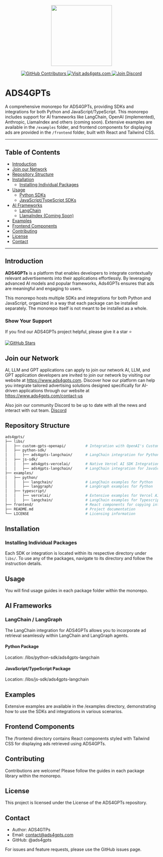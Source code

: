 <h3 align="center">
  <a name="readme-top"></a>
  <img
    src="https://cdn.prod.website-files.com/673d9c01098f16900da8bc69/673d9e478727677924833f4d_Ads4GPTs%20Wordlogo%20Large.png"
    height="200"
  >
</h3>
<div align="center">
<a href="https://GitHub.com/ADS4GPTs/ads4gpts/graphs/contributors">
  <img src="https://img.shields.io/github/contributors/ADS4GPTs/ads4gpts.svg" alt="GitHub Contributors">
</a>
<a href="https://ads4gpts.com">
  <img src="https://img.shields.io/badge/Visit-ads4gpts.com-orange" alt="Visit ads4gpts.com">
</a>
<a href="https://discord.gg/Q8BVQ3wZnc">
  <img src="https://img.shields.io/badge/Join-Discord-purple" alt="Join Discord">
</a>
</div>

# ADS4GPTs

A comprehensive monorepo for ADS4GPTs, providing SDKs and integrations for both Python and JavaScript/TypeScript. This monorepo includes support for AI frameworks like LangChain, OpenAI (implemented), Anthropic, LlamaIndex and others (coming soon). Extensive examples are available in the `/examples` folder, and frontend components for displaying ads are provided in the `/frontend` folder, built with React and Tailwind CSS.

---

## Table of Contents

-   [Introduction](#introduction)
-   [Join our Network](#join-our-network)
-   [Repository Structure](#repository-structure)
-   [Installation](#installation)
    -   [Installing Individual Packages](#installing-individual-packages)
-   [Usage](#usage)
    -   [Python SDKs](#python-sdks)
    -   [JavaScript/TypeScript SDKs](#javascripttypescript-sdks)
-   [AI Frameworks](#ai-framework)
    -   [LangChain](#langchain)
    -   [LlamaIndex (Coming Soon)](#llamaindex-coming-soon)
-   [Examples](#examples)
-   [Frontend Components](#frontend-components)
-   [Contributing](#contributing)
-   [License](#license)
-   [Contact](#contact)

---

## Introduction

**ADS4GPTs** is a platform that enables developers to integrate contextually relevant advertisements into their applications effortlessly. By leveraging advanced AI models and popular frameworks, Ads4GPTs ensures that ads are meaningful and engaging to users.

This monorepo hosts multiple SDKs and integrations for both Python and JavaScript, organized in a way that each package can be installed separately. The monorepo itself is not meant to be installed as a whole.

### Show Your Support

If you find our ADS4GPTs project helpful, please give it a star ⭐️

[![GitHub Stars](https://img.shields.io/github/stars/ADS4GPTs/ads4gpts?style=social)](https://github.com/ADS4GPTs/ads4gpts/stargazers)


## Join our Network

AI, LLM and GPT applications can apply to join our network AI, LLM, and GPT application developers are invited to join our network by visiting our website at https://www.ads4gpts.com. Discover how our platform can help you integrate tailored advertising solutions designed specifically for AI-driven applications through our website at https://www.ads4gpts.com/contact-us

Also join our community Discord to be up to date with all the news and interact with out team. [Discord](https://discord.gg/Q8BVQ3wZnc)

## Repository Structure

```bash
ads4gpts/
├── libs/
│   ├── custom-gpts-openapi/         # Integration with OpenAI's Custom GPTs through Actions
│   ├── python-sdk/
│   │   ├── ads4gpts-langchain/      # LangChain integration for Python
│   ├── js-sdk/
│   │   ├── ads4gpts-vercelai/       # Native Vercel AI SDK Integration
│   │   ├── ads4gpts-langchain/      # LangChain integration for JavaScript/TypeScript
├── examples/
│   ├── python/
│   │   ├── langchain/               # LangChain examples for Python
│   │   ├── langgraph/               # LangGraph examples for Python
│   ├── typescript/
│   │   ├── vercelai/                # Extensive examples for Vercel AI SDK and integrations
│   │   ├── langchain/               # LangChain examples for Typescript
├── frontend/                        # React components for copying into your implementation
├── README.md                        # Project documentation
└── LICENSE                          # Licensing information
```

## Installation

### Installing Individual Packages

Each SDK or integration is located within its respective directory under `libs/`. To use any of the packages, navigate to its directory and follow the instruction details.

## Usage

You will find usage guides in each package folder within the monorepo.

## AI Frameworks

### LangChain / LangGraph

The LangChain integration for ADS4GPTs allows you to incorporate ad retrieval seamlessly within LangChain and LangGraph agents.

#### Python Package

Location: /libs/python-sdk/ads4gpts-langchain

#### JavaScript/TypeScript Package

Location: /libs/js-sdk/ads4gpts-langchain

## Examples

Extensive examples are available in the /examples directory, demonstrating how to use the SDKs and integrations in various scenarios.

## Frontend Components

The /frontend directory contains React components styled with Tailwind CSS for displaying ads retrieved using ADS4GPTs.

## Contributing

Contributions are welcome! Please follow the guides in each package library within the monorepo.

## License

This project is licensed under the License of the ADS4GPTs repository.

## Contact

-   Author: ADS4GTPs
-   Email: contact@ads4gpts.com
-   GitHub: @ads4gpts

For issues and feature requests, please use the GitHub issues page.
